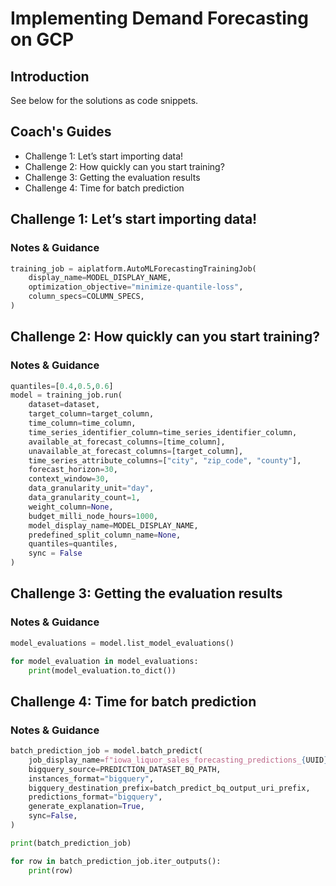 # Implementing Demand Forecasting on GCP

## Introduction

See below for the solutions as code snippets.

## Coach's Guides

- Challenge 1: Let’s start importing data!
- Challenge 2: How quickly can you start training?
- Challenge 3: Getting the evaluation results 
- Challenge 4: Time for batch prediction

## Challenge 1: Let’s start importing data!

### Notes & Guidance

```python
training_job = aiplatform.AutoMLForecastingTrainingJob(
    display_name=MODEL_DISPLAY_NAME,
    optimization_objective="minimize-quantile-loss",
    column_specs=COLUMN_SPECS,
)
```

## Challenge 2: How quickly can you start training?

### Notes & Guidance

```python
quantiles=[0.4,0.5,0.6]
model = training_job.run(
    dataset=dataset,
    target_column=target_column,
    time_column=time_column,
    time_series_identifier_column=time_series_identifier_column,
    available_at_forecast_columns=[time_column],
    unavailable_at_forecast_columns=[target_column],
    time_series_attribute_columns=["city", "zip_code", "county"],
    forecast_horizon=30,
    context_window=30,
    data_granularity_unit="day",
    data_granularity_count=1,
    weight_column=None,
    budget_milli_node_hours=1000,
    model_display_name=MODEL_DISPLAY_NAME,
    predefined_split_column_name=None,
    quantiles=quantiles,
    sync = False
)
```

## Challenge 3: Getting the evaluation results

### Notes & Guidance

```python
model_evaluations = model.list_model_evaluations()

for model_evaluation in model_evaluations:
    print(model_evaluation.to_dict())
```

## Challenge 4: Time for batch prediction

### Notes & Guidance

```python
batch_prediction_job = model.batch_predict(
    job_display_name=f"iowa_liquor_sales_forecasting_predictions_{UUID}",
    bigquery_source=PREDICTION_DATASET_BQ_PATH,
    instances_format="bigquery",
    bigquery_destination_prefix=batch_predict_bq_output_uri_prefix,
    predictions_format="bigquery",
    generate_explanation=True,
    sync=False,
)

print(batch_prediction_job)
```

```python
for row in batch_prediction_job.iter_outputs():
    print(row)
```